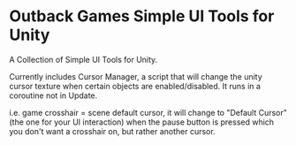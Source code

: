 # Outback Games Simple UI Tools for Unity
A Collection of Simple UI Tools for Unity.

Currently includes Cursor Manager, a script that will change the unity cursor texture when certain objects are enabled/disabled. It runs in a coroutine not in Update.

i.e. game crosshair = scene default cursor, it will change to "Default Cursor"(the one for your UI interaction) when the pause button is pressed which you don't want a crosshair on, but rather another cursor.
